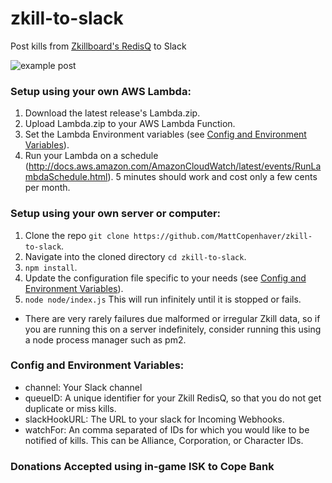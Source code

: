 # zkill-to-slack
Post kills from [Zkillboard's RedisQ](https://github.com/zKillboard/RedisQ) to Slack

![example post](https://github.com/MattCopenhaver/zkill-to-slack/blob/master/slack%20kill.PNG)


### Setup using your own AWS Lambda:

1. Download the latest release's Lambda.zip.
2. Upload Lambda.zip to your AWS Lambda Function.
3. Set the Lambda Environment variables (see [Config and Environment Variables](#config-and-environment-variables)).
4. Run your Lambda on a schedule (http://docs.aws.amazon.com/AmazonCloudWatch/latest/events/RunLambdaSchedule.html). 5 minutes should work and cost only a few cents per month.

### Setup using your own server or computer:

1. Clone the repo `git clone https://github.com/MattCopenhaver/zkill-to-slack`.
2. Navigate into the cloned directory `cd zkill-to-slack`.
3. `npm install`.
4. Update the configuration file specific to your needs (see [Config and Environment Variables](#config-and-environment-variables)).
5. `node node/index.js` This will run infinitely until it is stopped or fails.
  * There are very rarely failures due malformed or irregular Zkill data, so if you are running this on a server indefinitely, consider running this using a node process manager such as pm2.

### Config and Environment Variables:
* channel: Your Slack channel
* queueID: A unique identifier for your Zkill RedisQ, so that you do not get duplicate or miss kills.
* slackHookURL: The URL to your slack for Incoming Webhooks.
* watchFor: An comma separated of IDs for which you would like to be notified of kills. This can be Alliance, Corporation, or Character IDs.

### Donations Accepted using in-game ISK to Cope Bank

